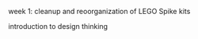 <p>week 1: cleanup and reoorganization of LEGO Spike kits</p>
<p>introduction to design thinking</p>
